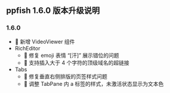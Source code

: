 ## ppfish 1.6.0 版本升级说明

### 1.6.0
- 🎊 新增 VideoViewer 组件
- RichEditor
  - 🐛 修复 emoji 表情 “[汗]” 展示错位的问题
  - 🐛 支持插入大于 4 个字符的顶级域名的超链接
- Tabs
  - 🐛 修复垂直右侧排版的页签样式问题
  - 🔨 调整 TabPane 内 a 标签的样式，未激活状态显示为文本色

